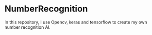 # NumberRecognition
In this repository, I use Opencv, keras and tensorflow to create my own number recognition AI.
